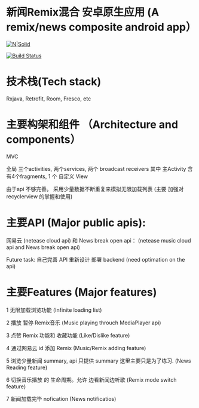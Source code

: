 # 新闻Remix混合 安卓原生应用 (A remix/news composite android app）

[![N|Solid](https://cldup.com/dTxpPi9lDf.thumb.png)](https://nodesource.com/products/nsolid)

[![Build Status](https://travis-ci.org/joemccann/dillinger.svg?branch=master)](https://travis-ci.org/joemccann/dillinger)

# 技术栈(Tech stack)

Rxjava, Retrofit, Room, Fresco, etc

# 主要构架和组件 （Architecture and components）

MVC

全局 三个activities, 两个services, 两个 broadcast receivers 其中 主Activity 含有4个fragments, 1 个 自定义 View

由于api 不够完善。 采用少量数据不断重复来模拟无限加载列表 (主要 加强对 recyclerview 的掌握和使用)

# 主要API (Major public apis): 

网易云 (netease cloud api) 和 News break open api： (netease music cloud api and News break open api)


Future task: 自己完善 API 重新设计 部署 backend   (need optimation on the api)

# 主要Features (Major features)

1 无限加载浏览功能  (Infinite loading list)

2 播放 暂停 Remix音乐  (Music playing throuch MediaPlayer api)


3 点赞 Remix 功能和 收藏功能 (Like/Dislike feature)


4 通过网易云 id 添加 Remix (Music/Remix adding feature)


5 浏览少量新闻 summary, api 只提供 summary 这里主要只是为了练习. (News Reading feature)


6 切换音乐播放 的 生命周期。允许 边看新闻边听歌  (Remix mode switch feature)

7 新闻加载完毕 nofication  (News notificatios)


